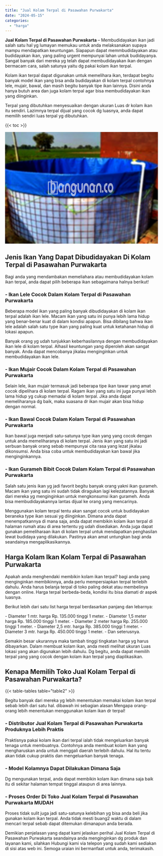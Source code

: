 ```yaml
---
title: "Jual Kolam Terpal di Pasawahan Purwakarta"
date: "2024-05-15"
categories: 
  - "harga"
---
```


**Jual Kolam Terpal di Pasawahan Purwakarta** – Membudidayakan ikan jadi salah satu hal yg lumayan memukau untuk anda melaksanakan supaya mampu mendapatkan keuntungan. Siapapun dapat memmbudidayakan atau budidayakan ikan, yang paling urgent mempunyai lahan untuk budidayanya. Sangat banyak dari mereka yg telah dapat membudidayakan ikan dengan bermacam cara, salah satunya yaitu dg pakai kolam ikan terpal.

Kolam ikan terpal dapat digunakan untuk memelihara ikan, terdapat begitu banyak model ikan yang bisa anda budidayakan di kolam terpal contohnya lele, mujair, bawal, dan masih begitu banyak tipe ikan lainnya. Disini anda hanya butuh area dan juga kolam terpal agar bisa membudidayakan ikan yang diinginkan.

Terpal yang dibutuhkan menyesuaikan dengan ukuran Luas dr kolam ikan itu sendiri. Lazimnya terpal dijual yang cocok dg luasnya, anda dapat memilih sendiri luas terpal yg dibutuhkan.

{{< toc >}}

![Jual Kolam Terpal di Pasawahan Purwakarta](/images/jual-kolam-terpal-54.png)

## Jenis Ikan Yang Dapat Dibudidayakan Di Kolam Terpal di Pasawahan Purwakarta

Bagi anda yang mendambakan memeliahara atau membudidayakan kolam ikan terpal, anda dapat pilih beberapa ikan sebagaimana halnya berikut!

### \- Ikan Lele Cocok Dalam Kolam Terpal di Pasawahan Purwakarta

Beberapa model ikan yang paling banyak dibudidayakan di kolam ikan terpal adalah ikan lele. Macam ikan yang satu ini punya lebih lama hidup yang benar-benar kuat di dalam kondisi apapun. Bisa dibilang bahwa ikan lele adalah salah satu type ikan yang paling kuat untuk ketahanan hidup di lokasi apapun.

Banyak orang yg udah tunjukkan keberhasilannya dengan membudidayakan ikan lele di kolam terpal. Alhasil keuntungan yang diperoleh akan sangat banyak. Anda dapat mencobanya jikalau menginginkan untuk membudidayakan ikan lele.

### \- Ikan Mujair Cocok Dalam Kolam Terpal di Pasawahan Purwakarta

Selain lele, ikan mujair termasuk jadi beberapa tipe ikan tawar yang amat cocok dipelihara di kolam terpal. Ragam ikan yang satu ini juga punyai lebih lama hidup yg cukup memadai di kolam terpal. Jika anda dapat memeliharanya dg baik, maka suasana dr ikan mujair akan bisa hidup dengan normal.

### \- Ikan Bawal Cocok Dalam Kolam Terpal di Pasawahan Purwakarta

Ikan bawal juga menjadi satu-satunya type ikan yang yang cocok dengan untuk anda memeliharanya di kolam terpal. Jenis ikan yang satu ini jadi serbuan banyak orang sebab mempunyai cita rasa yang lezat jikalau dikonsumsi. Anda bisa coba untuk membudidayakan kan bawal jika menginginkannya.

### \- Ikan Gurameh Bibit Cocok Dalam Kolam Terpal di Pasawahan Purwakarta

Salah satu jenis ikan yg jadi favorit begitu banyak orang yakni ikan gurameh. Macam ikan yang satu ini sudah tidak diragukan lagi kelezatannya. Banyak dari mereka yg menginginkan untuk mengkonsumsi ikan gurameh. Anda bisa membudidayakannya lantas dijual ke orang yang mencarinya.

Menggunakan kolam terpal tentu akan sangat cocok untuk budidayakan beraneka type ikan sesuai yg diinginkan. Dimana anda dapat menempatkannya di mana saja, anda dapat membikin kolam ikan terpal di halaman rumah atau di area tertentu yg udah disediakan. Anda juga dapat gunakan pemeliharaan ikan di kolam terpal untuk mendapatkan penghasilan lewat budidaya yang dilakukan. Pastinya akan amat untungkan bagi anda seandainya mengaplikasikannya.

## Harga Kolam Ikan Kolam Terpal di Pasawahan Purwakarta

Apakah anda menghendaki membikin kolam ikan terpal? bagi anda yang menginginkan membikinnya, anda perlu mempersiapkan terpal terlebih dahulu. Anda harus belanja terpal di toko paling dekat atau membelinya dengan online. Harga terpal berbeda-beda, kondisi itu bisa diamati dr aspek luasnya.

Berikut lebih dari satu list harga terpal berdasarkan panjang dan lebarnya:

\- Diameter 1 mtr. harga Rp. 135.000 tinggi 1 meter. - Diameter 1,5 meter harga Rp. 185.000 tinggi 1 meter. - Diameter 2 meter harga Rp. 255.000 tinggi 1 meter. - Diameter 2,5 mtr. harga Rp. 385.000 tinggi 1 meter. - Diameter 3 mtr. harga Rp. 450.000 tinggi 1 meter. - Dan seterusnya.

Semakin besar ukurannya maka tambah tinggi tingkatan harga yg harus dibayarkan. Dalam membuat kolam ikan, anda mesti melihat ukuran Luas lokasi yang akan digunakan lebih dahulu. Dg begitu, anda dapat memilih terpal yang yang cocok dengan kolam ikan terpal yang diaplikasikan.

## Kenapa Memilih Toko Jual Kolam Terpal di Pasawahan Purwakarta?

{{< table-tables table="table2" >}}

Begitu banyak dari mereka yg lebih menentukan memakai kolam ikan terpal sebab lebih dari satu hal. dibawah ini sebagian alasan Mengapa orang-orang lebih menentukan menggunakan kolam ikan dr terpal!

### \- Distributor Jual Kolam Terpal di Pasawahan Purwakarta Produknya Lebih Praktis

Praktisnya pakai kolam ikan dari terpal ialah tidak mengeluarkan banyak tenaga untuk membuatnya. Contohnya anda membuat kolam ikan yang mengharuskan anda untuk menggali daerah terlebih dahulu. Hal itu tentu akan tidak cukup praktis dan mengeluarkan banyak tenaga.

### \- Model Kolamnya Dapat Dilakukan Dimana Saja

Dg mengunakan terpal, anda dapat membikin kolam ikan dimana saja baik itu di sekitar halaman tempat tinggal ataupun di area lainnya.

### \- Proses Order Di Toko Jual Kolam Terpal di Pasawahan Purwakarta MUDAH

Proses tidak sulit juga jadi satu-satunya kelebihan yg bisa anda beli jika gunakan kolam ikan terpal. Anda tidak mesti buang2 waktu di dalam mencari terpal sebab dapat ditemukan dimanapun anda berada.

Demikian penjelasan yang dapat kami jelaskan perihal Jual Kolam Terpal di Pasawahan Purwakarta seandainya anda menginginkan dg produk dan layanan kami, silahkan Hubungi kami via telepon yang sudah kami sediakan di sisi atas web ini. Semoga uraian ini bermanfaat untuk anda, terimakasih.

